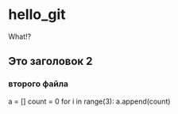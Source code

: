 # hello_git
What!?
## Это заголовок 2
### второго файла
a = []
count = 0
for i in range(3):
  a.append(count)

